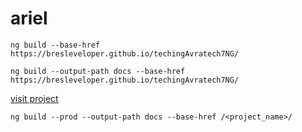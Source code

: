 

# ariel

`ng build --base-href https://bresleveloper.github.io/techingAvratech7NG/`


`ng build --output-path docs --base-href https://bresleveloper.github.io/techingAvratech7NG/`



[visit project](https://bresleveloper.github.io/techingAvratech7NG/index.html)



`ng build --prod --output-path docs --base-href /<project_name>/`